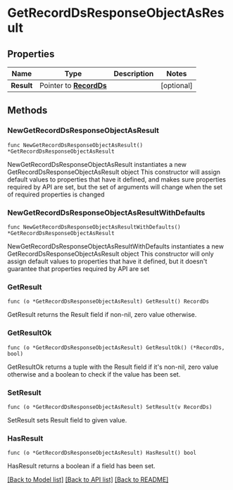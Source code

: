# GetRecordDsResponseObjectAsResult

## Properties

Name | Type | Description | Notes
------------ | ------------- | ------------- | -------------
**Result** | Pointer to [**RecordDs**](RecordDs.md) |  | [optional] 

## Methods

### NewGetRecordDsResponseObjectAsResult

`func NewGetRecordDsResponseObjectAsResult() *GetRecordDsResponseObjectAsResult`

NewGetRecordDsResponseObjectAsResult instantiates a new GetRecordDsResponseObjectAsResult object
This constructor will assign default values to properties that have it defined,
and makes sure properties required by API are set, but the set of arguments
will change when the set of required properties is changed

### NewGetRecordDsResponseObjectAsResultWithDefaults

`func NewGetRecordDsResponseObjectAsResultWithDefaults() *GetRecordDsResponseObjectAsResult`

NewGetRecordDsResponseObjectAsResultWithDefaults instantiates a new GetRecordDsResponseObjectAsResult object
This constructor will only assign default values to properties that have it defined,
but it doesn't guarantee that properties required by API are set

### GetResult

`func (o *GetRecordDsResponseObjectAsResult) GetResult() RecordDs`

GetResult returns the Result field if non-nil, zero value otherwise.

### GetResultOk

`func (o *GetRecordDsResponseObjectAsResult) GetResultOk() (*RecordDs, bool)`

GetResultOk returns a tuple with the Result field if it's non-nil, zero value otherwise
and a boolean to check if the value has been set.

### SetResult

`func (o *GetRecordDsResponseObjectAsResult) SetResult(v RecordDs)`

SetResult sets Result field to given value.

### HasResult

`func (o *GetRecordDsResponseObjectAsResult) HasResult() bool`

HasResult returns a boolean if a field has been set.


[[Back to Model list]](../README.md#documentation-for-models) [[Back to API list]](../README.md#documentation-for-api-endpoints) [[Back to README]](../README.md)


